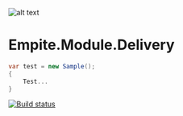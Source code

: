 ![alt text](http://empite.com/img/logo.png "Empite")
# Empite.Module.Delivery


``` C# 
var test = new Sample();
{
    Test...
}
```

[![Build status](https://dev.azure.com/empite-core/empitecore/_apis/build/status/empite.core.search)](https://dev.azure.com/empite-core/empitecore/_build/latest?definitionId=40)